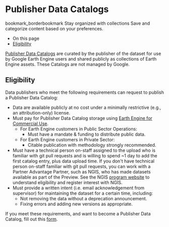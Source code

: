  
#  Publisher Data Catalogs 
bookmark_borderbookmark Stay organized with collections  Save and categorize content based on your preferences. 
  * On this page
  * [Eligibility](https://developers.google.com/earth-engine/publisher_data_catalogs_eligibility#eligibility)


[Publisher Data Catalogs](https://developers.google.com/earth-engine/datasets/publisher) are curated by the publisher of the dataset for use by Google Earth Engine users and shared publicly as collections of Earth Engine assets. These Catalogs are not managed by Google.
## Eligibility
Data publishers who meet the following requirements can request to publish a Publisher Data Catalog:
  * Data are available publicly at no cost under a minimally restrictive (e.g., an attribution-only) license.
  * Must pay for Publisher Data Catalog storage using [Earth Engine for Commercial Use](https://earthengine.google.com/commercial/). 
    * For Earth Engine customers in Public Sector Operations: 
      * Must have a mandate & funding to distribute public data.
    * For Earth Engine customers in Private Sector: 
      * Citable publication with methodology strongly recommended.
  * Must have a technical person on-staff assigned to the upload who is familiar with git pull requests and is willing to spend ~1 day to add the first catalog entry, plus data upload time. If you don't have technical person on-staff familiar with git pull requests, you can work with a Partner Advantage Partner, such as NGIS, who has made datasets available as part of the Preview. See the NGIS [program website](https://content.ngis.com.au/en-us/gee-publisher-program-intake) to understand eligibility and register interest with NGIS.
  * Must provide a written intent (i.e. email acknowledgement from supervisor) for maintaining the dataset for a certain time, including:
    * Not removing the data without a deprecation announcement.
    * Fixing errors and adding new versions as appropriate.


If you meet these requirements, and want to become a Publisher Data Catalog, fill out this [form](http://forms.gle/V9UdR145L8hmbJoL6).
